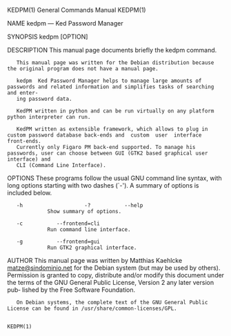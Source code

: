 KEDPM(1)                                                      General Commands Manual                                                     KEDPM(1)

NAME
       kedpm — Ked Password Manager

SYNOPSIS
       kedpm [OPTION]

DESCRIPTION
       This manual page documents briefly the kedpm command.

       This manual page was written for the Debian distribution because the original program does not have a manual page.

       kedpm  Ked Password Manager helps to manage large amounts of passwords and related information and simplifies tasks of searching and enter‐
       ing password data.

       KedPM written in python and can be run virtually on any platform python interpreter can run.

       KedPM written as extensible framework, which allows to plug in custom password database back-ends and  custom  user  interface  front-ends.
       Currently only Figaro PM back-end supported. To manage his passwords, user can choose between GUI (GTK2 based graphical user interface) and
       CLI (Command Line Interface).

OPTIONS
       These programs follow the usual GNU command line syntax, with long options starting with  two  dashes  (`-').   A  summary  of  options  is
       included below.

       -h                    -?           --help
                 Show summary of options.

       -c           --frontend=cli
                 Run command line interface.

       -g           --frontend=gui
                 Run GTK2 graphical interface.

AUTHOR
       This  manual page was written by Matthias Kaehlcke <matze@sindominio.net> for the Debian system (but may be used by others).  Permission is
       granted to copy, distribute and/or modify this document under the terms of the GNU General Public License, Version 2 any later version pub‐
       lished by the Free Software Foundation.

       On Debian systems, the complete text of the GNU General Public License can be found in /usr/share/common-licenses/GPL.

                                                                                                                                          KEDPM(1)
